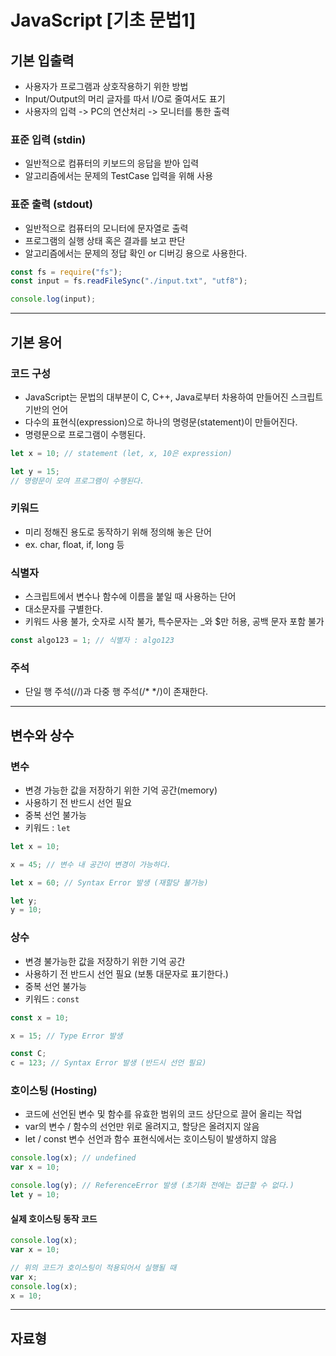 # JavaScript [기초 문법1]

## 기본 입출력

- 사용자가 프로그램과 상호작용하기 위한 방법
- Input/Output의 머리 글자를 따서 I/O로 줄여서도 표기
- 사용자의 입력 -> PC의 연산처리 -> 모니터를 통한 출력

### 표준 입력 (stdin)

- 일반적으로 컴퓨터의 키보드의 응답을 받아 입력
- 알고리즘에서는 문제의 TestCase 입력을 위해 사용

### 표준 출력 (stdout)

- 일반적으로 컴퓨터의 모니터에 문자열로 출력
- 프로그램의 실행 상태 혹은 결과를 보고 판단
- 알고리즘에서는 문제의 정답 확인 or 디버깅 용으로 사용한다.

```javascript
const fs = require("fs");
const input = fs.readFileSync("./input.txt", "utf8");

console.log(input);
```

---

## 기본 용어

### 코드 구성

- JavaScript는 문법의 대부분이 C, C++, Java로부터 차용하여 만들어진 스크립트 기반의 언어
- 다수의 표현식(expression)으로 하나의 명령문(statement)이 만들어진다.
- 명령문으로 프로그램이 수행된다.

```javascript
let x = 10; // statement (let, x, 10은 expression)

let y = 15;
// 명령문이 모여 프로그램이 수행된다.
```

### 키워드

- 미리 정해진 용도로 동작하기 위해 정의해 놓은 단어
- ex. char, float, if, long 등

### 식별자

- 스크립트에서 변수나 함수에 이름을 붙일 때 사용하는 단어
- 대소문자를 구별한다.
- 키워드 사용 불가, 숫자로 시작 불가, 특수문자는 \_와 $만 허용, 공백 문자 포함 불가

```javascript
const algo123 = 1; // 식별자 : algo123
```

### 주석

- 단일 행 주석(//)과 다중 행 주석(/\* \*/)이 존재한다.

---

## 변수와 상수

### 변수

- 변경 가능한 값을 저장하기 위한 기억 공간(memory)
- 사용하기 전 반드시 선언 필요
- 중복 선언 불가능
- 키워드 : `let`

```javascript
let x = 10;

x = 45; // 변수 내 공간이 변경이 가능하다.

let x = 60; // Syntax Error 발생 (재할당 불가능)

let y;
y = 10;
```

### 상수

- 변경 불가능한 값을 저장하기 위한 기억 공간
- 사용하기 전 반드시 선언 필요 (보통 대문자로 표기한다.)
- 중복 선언 불가능
- 키워드 : `const`

```javascript
const x = 10;

x = 15; // Type Error 발생

const C;
c = 123; // Syntax Error 발생 (반드시 선언 필요)
```

### 호이스팅 (Hosting)

- 코드에 선언된 변수 및 함수를 유효한 범위의 코드 상단으로 끌어 올리는 작업
- var의 변수 / 함수의 선언만 위로 올려지고, 할당은 올려지지 않음
- let / const 변수 선언과 함수 표현식에서는 호이스팅이 발생하지 않음

```javascript
console.log(x); // undefined
var x = 10;

console.log(y); // ReferenceError 발생 (초기화 전에는 접근할 수 없다.)
let y = 10;
```

#### 실제 호이스팅 동작 코드

```javascript
console.log(x);
var x = 10;

// 위의 코드가 호이스팅이 적용되어서 실행될 때
var x;
console.log(x);
x = 10;
```

---

## 자료형

